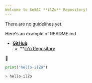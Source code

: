 ```yaml
---
Welcome to SeSAC **ilZo** Repository!
---
```


There are no guidelines yet.

Here's an example of README.md

- **[GitHub](https://github.com/, '깃허브')**
  - **[ilZo Repository](https://github.com/aquinaso/fancyname/, '저장소')
  
  
:hamster:
```Python
print("hello-ilZo")

> hello-ilZo
```

